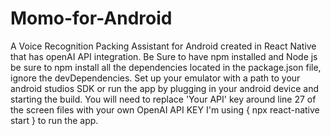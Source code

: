 # Momo-for-Android 
A Voice Recognition Packing Assistant for Android created in React Native that has openAI API integration.
Be Sure to have npm installed and Node js
be sure to npm install all the dependencies located in the package.json file, ignore the devDependencies.
Set up your emulator with a path to your android studios SDK or run the app by plugging in your android device and starting the build.
You will need to replace 'Your API' key around line 27 of the screen files with your own OpenAI API KEY
I'm using { npx react-native start } to run the app.
